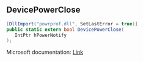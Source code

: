 ## DevicePowerClose

```csharp
[DllImport("powrprof.dll", SetLastError = true)]
public static extern bool DevicePowerClose(
   IntPtr hPowerNotify
);
```

Microsoft documentation: [Link](https://docs.microsoft.com/en-us/windows/win32/api/powrprof/nf-powrprof-devicepowerclose)
